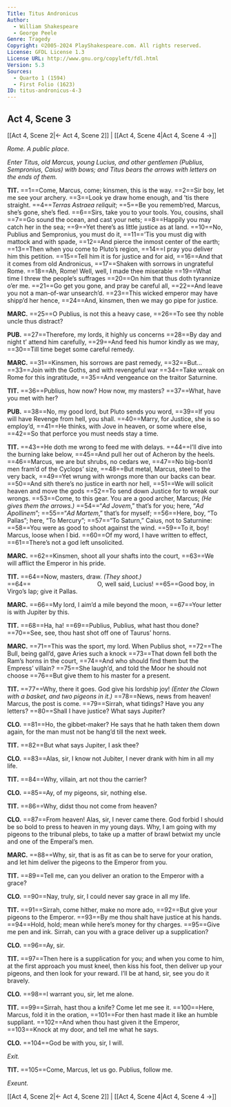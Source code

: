 ```yaml
---
Title: Titus Andronicus
Author: 
  - William Shakespeare
  - George Peele
Genre: Tragedy
Copyright: ©2005-2024 PlayShakespeare.com. All rights reserved.
License: GFDL License 1.3
License URL: http://www.gnu.org/copyleft/fdl.html
Version: 5.3
Sources:
  - Quarto 1 (1594)
  - First Folio (1623)
ID: titus-andronicus-4-3
---
```


## Act 4, Scene 3
[[Act 4, Scene 2|← Act 4, Scene 2]] | [[Act 4, Scene 4|Act 4, Scene 4 →]]

*Rome. A public place.*

*Enter Titus, old Marcus, young Lucius, and other gentlemen (Publius, Sempronius, Caius) with bows; and Titus bears the arrows with letters on the ends of them.*

**TIT.**
==1==Come, Marcus, come; kinsmen, this is the way.
==2==Sir boy, let me see your archery.
==3==Look ye draw home enough, and ’tis there straight.
==4==*Terras Astraea reliquit*;
==5==Be you rememb’red, Marcus, she’s gone, she’s fled.
==6==Sirs, take you to your tools. You, cousins, shall
==7==Go sound the ocean, and cast your nets;
==8==Happily you may catch her in the sea;
==9==Yet there’s as little justice as at land.
==10==No, Publius and Sempronius, you must do it,
==11==’Tis you must dig with mattock and with spade,
==12==And pierce the inmost center of the earth;
==13==Then when you come to Pluto’s region,
==14==I pray you deliver him this petition.
==15==Tell him it is for justice and for aid,
==16==And that it comes from old Andronicus,
==17==Shaken with sorrows in ungrateful Rome.
==18==Ah, Rome! Well, well, I made thee miserable
==19==What time I threw the people’s suffrages
==20==On him that thus doth tyrannize o’er me.
==21==Go get you gone, and pray be careful all,
==22==And leave you not a man-of-war unsearch’d.
==23==This wicked emperor may have shipp’d her hence,
==24==And, kinsmen, then we may go pipe for justice.

**MARC.**
==25==O Publius, is not this a heavy case,
==26==To see thy noble uncle thus distract?

**PUB.**
==27==Therefore, my lords, it highly us concerns
==28==By day and night t’ attend him carefully,
==29==And feed his humor kindly as we may,
==30==Till time beget some careful remedy.

**MARC.**
==31==Kinsmen, his sorrows are past remedy,
==32==But...
==33==Join with the Goths, and with revengeful war
==34==Take wreak on Rome for this ingratitude,
==35==And vengeance on the traitor Saturnine.

**TIT.**
==36==Publius, how now? How now, my masters?
==37==What, have you met with her?

**PUB.**
==38==No, my good lord, but Pluto sends you word,
==39==If you will have Revenge from hell, you shall.
==40==Marry, for Justice, she is so employ’d,
==41==He thinks, with Jove in heaven, or some where else,
==42==So that perforce you must needs stay a time.

**TIT.**
==43==He doth me wrong to feed me with delays.
==44==I’ll dive into the burning lake below,
==45==And pull her out of Acheron by the heels.
==46==Marcus, we are but shrubs, no cedars we,
==47==No big-bon’d men fram’d of the Cyclops’ size,
==48==But metal, Marcus, steel to the very back,
==49==Yet wrung with wrongs more than our backs can bear.
==50==And sith there’s no justice in earth nor hell,
==51==We will solicit heaven and move the gods
==52==To send down Justice for to wreak our wrongs.
==53==Come, to this gear. You are a good archer, Marcus;
*(He gives them the arrows.)*
==54==“*Ad Jovem*,” that’s for you; here, “*Ad Apollinem*”;
==55==“*Ad Martem*,” that’s for myself;
==56==Here, boy, “To Pallas”; here, “To Mercury”;
==57==“To Saturn,” Caius, not to Saturnine:
==58==You were as good to shoot against the wind.
==59==To it, boy! Marcus, loose when I bid.
==60==Of my word, I have written to effect,
==61==There’s not a god left unsolicited.

**MARC.**
==62==Kinsmen, shoot all your shafts into the court,
==63==We will afflict the Emperor in his pride.

**TIT.**
==64==Now, masters, draw.
*(They shoot.)*
==64==           O, well said, Lucius!
==65==Good boy, in Virgo’s lap; give it Pallas.

**MARC.**
==66==My lord, I aim’d a mile beyond the moon,
==67==Your letter is with Jupiter by this.

**TIT.**
==68==Ha, ha!
==69==Publius, Publius, what hast thou done?
==70==See, see, thou hast shot off one of Taurus’ horns.

**MARC.**
==71==This was the sport, my lord. When Publius shot,
==72==The Bull, being gall’d, gave Aries such a knock
==73==That down fell both the Ram’s horns in the court,
==74==And who should find them but the Empress’ villain?
==75==She laugh’d, and told the Moor he should not choose
==76==But give them to his master for a present.

**TIT.**
==77==Why, there it goes. God give his lordship joy!
*(Enter the Clown with a basket, and two pigeons in it.)*
==78==News, news from heaven! Marcus, the post is come.
==79==Sirrah, what tidings? Have you any letters?
==80==Shall I have justice? What says Jupiter?

**CLO.**
==81==Ho, the gibbet-maker? He says that he hath taken them down again, for the man must not be hang’d till the next week.

**TIT.**
==82==But what says Jupiter, I ask thee?

**CLO.**
==83==Alas, sir, I know not Jubiter, I never drank with him in all my life.

**TIT.**
==84==Why, villain, art not thou the carrier?

**CLO.**
==85==Ay, of my pigeons, sir, nothing else.

**TIT.**
==86==Why, didst thou not come from heaven?

**CLO.**
==87==From heaven! Alas, sir, I never came there. God forbid I should be so bold to press to heaven in my young days. Why, I am going with my pigeons to the tribunal plebs, to take up a matter of brawl betwixt my uncle and one of the Emperal’s men.

**MARC.**
==88==Why, sir, that is as fit as can be to serve for your oration, and let him deliver the pigeons to the Emperor from you.

**TIT.**
==89==Tell me, can you deliver an oration to the Emperor with a grace?

**CLO.**
==90==Nay, truly, sir, I could never say grace in all my life.

**TIT.**
==91==Sirrah, come hither, make no more ado,
==92==But give your pigeons to the Emperor.
==93==By me thou shalt have justice at his hands.
==94==Hold, hold; mean while here’s money for thy charges.
==95==Give me pen and ink. Sirrah, can you with a grace deliver up a supplication?

**CLO.**
==96==Ay, sir.

**TIT.**
==97==Then here is a supplication for you; and when you come to him, at the first approach you must kneel, then kiss his foot, then deliver up your pigeons, and then look for your reward. I’ll be at hand, sir, see you do it bravely.

**CLO.**
==98==I warrant you, sir, let me alone.

**TIT.**
==99==Sirrah, hast thou a knife? Come let me see it.
==100==Here, Marcus, fold it in the oration,
==101==For then hast made it like an humble suppliant.
==102==And when thou hast given it the Emperor,
==103==Knock at my door, and tell me what he says.

**CLO.**
==104==God be with you, sir, I will.

*Exit.*

**TIT.**
==105==Come, Marcus, let us go. Publius, follow me.

*Exeunt.*

[[Act 4, Scene 2|← Act 4, Scene 2]] | [[Act 4, Scene 4|Act 4, Scene 4 →]]